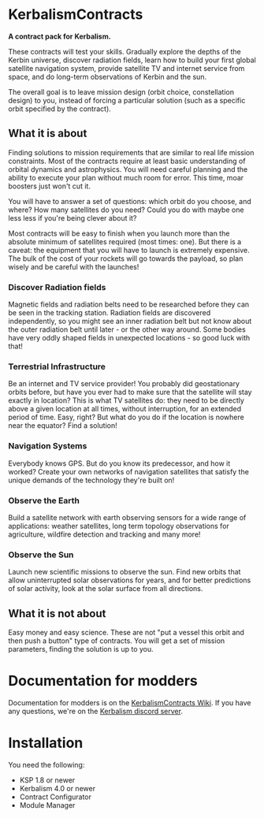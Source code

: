 # KerbalismContracts

**A contract pack for Kerbalism.**

These contracts will test your skills. Gradually explore the depths of the Kerbin universe, discover radiation fields, learn how to build your first global satellite navigation system, provide satellite TV and internet service from space, and do long-term observations of Kerbin and the sun.

The overall goal is to leave mission design (orbit choice, constellation design) to you, instead of forcing a particular solution (such as a specific orbit specified by the contract).


## What it is about

Finding solutions to mission requirements that are similar to real life mission constraints. Most of the contracts require at least basic understanding of orbital dynamics and astrophysics. You will need careful planning and the ability to execute your plan without much room for error. This time, moar boosters just won't cut it.

You will have to answer a set of questions: which orbit do you choose, and where? How many satellites do you need? Could you do with maybe one less less if you're being clever about it?

Most contracts will be easy to finish when you launch more than the absolute minimum of satellites required (most times: one). But there is a caveat: the equipment that you will have to launch is extremely expensive. The bulk of the cost of your rockets will go towards the payload, so plan wisely and be careful with the launches!


### Discover Radiation fields

Magnetic fields and radiation belts need to be researched before they can be seen in the tracking station. Radiation fields are discovered independently, so you might see an inner radiation belt but not know about the outer radiation belt until later - or the other way around. Some bodies have very oddly shaped fields in unexpected locations - so good luck with that!


### Terrestrial Infrastructure

Be an internet and TV service provider! You probably did geostationary orbits before, but have you ever had to make sure that the satellite will stay exactly in location? This is what TV satellites do: they need to be directly above a given location at all times, without interruption, for an extended period of time. Easy, right? But what do you do if the location is nowhere near the equator? Find a solution!


### Navigation Systems

Everybody knows GPS. But do you know its predecessor, and how it worked? Create your own networks of navigation
satellites that satisfy the unique demands of the technology they're built on!


### Observe the Earth

Build a satellite network with earth observing sensors for a wide range of applications: weather satellites, long term topology observations for agriculture, wildfire detection and tracking and many more!


### Observe the Sun

Launch new scientific missions to observe the sun. Find new orbits that allow uninterrupted solar observations for years, and for better predictions of solar activity, look at the solar surface from all directions.


## What it is not about

Easy money and easy science. These are not "put a vessel this orbit and then push a button" type of contracts. You will get a set of mission parameters, finding the solution is up to you.


# Documentation for modders

Documentation for modders is on the [KerbalismContracts Wiki](https://github.com/Kerbalism/KerbalismContracts/wiki).
If you have any questions, we're on the [Kerbalism discord server](https://discord.gg/3JAE2JE).

# Installation

You need the following:

* KSP 1.8 or newer
* Kerbalism 4.0 or newer
* Contract Configurator
* Module Manager
